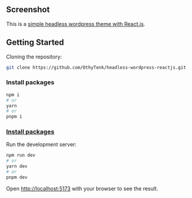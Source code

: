 ## Screenshot

This is a [simple headless wordpress theme with React.js](https://github.com/OthyTenk/headless-wordpress-reactjs).

## Getting Started

Cloning the repository:

```bash
git clone https://github.com/OthyTenk/headless-wordpress-reactjs.git
```

### Install packages

```bash
npm i
# or
yarn
# or
pnpm i
```

### [Install packages](https://github.com/OthyTenk/headless-wordpress-reactjs#)

Run the development server:

```bash
npm run dev
# or
yarn dev
# or
pnpm dev
```

Open [http://localhost:5173](http://localhost:5173) with your browser to see the result.
